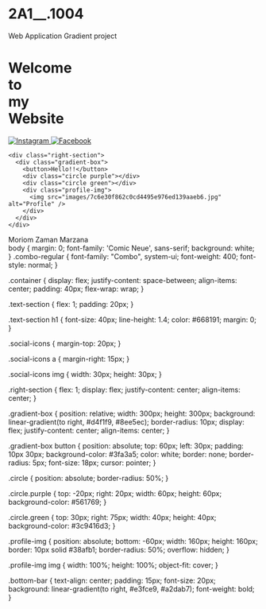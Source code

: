 # 2A1__.1004
Web Application Gradient project
<!DOCTYPE html>
<html lang="en">
<head>
  <meta charset="UTF-8" />
  <meta name="viewport" content="width=device-width, initial-scale=1.0" />
  <title>Welcome Page</title>
  <link rel="stylesheet" href="style.css" />

  <link href="https://fonts.googleapis.com/css2?family=Comic+Neue&display=swap" rel="stylesheet">
</head>
<body>

  <div class="container">
    <div class="text-section">
      <h1>Welcome<br>to<br>my<br>Website</h1>
      <div class="social-icons">
        <a href="https://instagram.com/" target="_blank">
          <img src="https://img.icons8.com/ios-glyphs/30/000000/instagram-new.png" alt="Instagram" />
        </a>
        <a href="https://facebook.com/" target="_blank">
          <img src="https://img.icons8.com/ios-filled/30/000000/facebook--v1.png" alt="Facebook" />
        </a>
      </div>
    </div>

    <div class="right-section">
      <div class="gradient-box">
        <button>Hello!!</button>
        <div class="circle purple"></div>
        <div class="circle green"></div>
        <div class="profile-img">
          <img src="images/7c6e30f862c0cd4495e976ed139aaeb6.jpg" alt="Profile" />
        </div>
      </div>
    </div>
  </div>

  <div class="bottom-bar">Moriom Zaman Marzana</div>

</body>
</html>
body {
  margin: 0;
  font-family: 'Comic Neue', sans-serif;
  background: white;
}
.combo-regular {
  font-family: "Combo", system-ui;
  font-weight: 400;
  font-style: normal;
}


.container {
  display: flex;
  justify-content: space-between;
  align-items: center;
  padding: 40px;
  flex-wrap: wrap;
}

.text-section {
  flex: 1;
  padding: 20px;
}

.text-section h1 {
  font-size: 40px;
  line-height: 1.4;
  color: #668191;
  margin: 0;
}

.social-icons {
  margin-top: 20px;
}

.social-icons a {
  margin-right: 15px;
}

.social-icons img {
  width: 30px;
  height: 30px;
}

.right-section {
  flex: 1;
  display: flex;
  justify-content: center;
  align-items: center;
}

.gradient-box {
  position: relative;
  width: 300px;
  height: 300px;
  background: linear-gradient(to right, #d4f1f9, #8ee5ec);
  border-radius: 10px;
  display: flex;
  justify-content: center;
  align-items: center;
}

.gradient-box button {
  position: absolute;
  top: 60px;
  left: 30px;
  padding: 10px 30px;
  background-color: #3fa3a5;
  color: white;
  border: none;
  border-radius: 5px;
  font-size: 18px;
  cursor: pointer;
}

.circle {
  position: absolute;
  border-radius: 50%;
}

.circle.purple {
  top: -20px;
  right: 20px;
  width: 60px;
  height: 60px;
  background-color: #561769;
}

.circle.green {
  top: 30px;
  right: 75px;
  width: 40px;
  height: 40px;
  background-color: #3c9416d3;
}

.profile-img {
  position: absolute;
  bottom: -60px;
  width: 160px;
  height: 160px;
  border: 10px solid #38afb1;
  border-radius: 50%;
  overflow: hidden;
}

.profile-img img {
  width: 100%;
  height: 100%;
  object-fit: cover;
}

.bottom-bar {
  text-align: center;
  padding: 15px;
  font-size: 20px;
  background: linear-gradient(to right, #e3fce9, #a2dab7);
  font-weight: bold;
}
